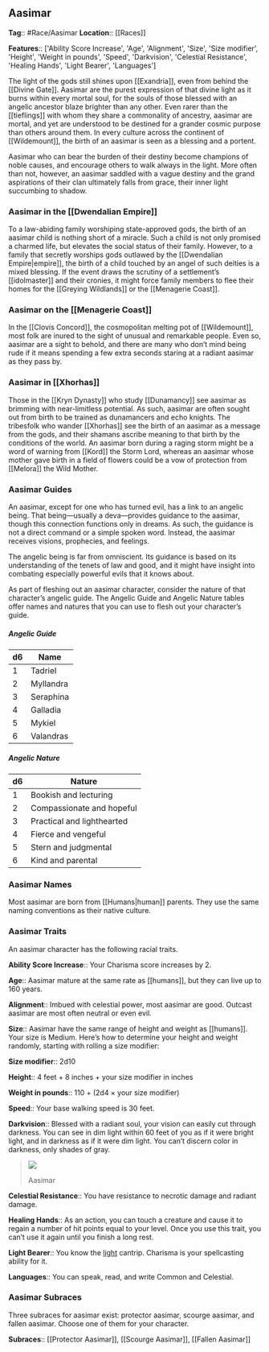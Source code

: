 ## Aasimar
**Tag**:: #Race/Aasimar
**Location**:: [[Races]]

**Features**:: ['Ability Score Increase', 'Age', 'Alignment', 'Size', 'Size modifier', 'Height', 'Weight in pounds', 'Speed', 'Darkvision', 'Celestial Resistance', 'Healing Hands', 'Light Bearer', 'Languages']

The light of the gods still shines upon [[Exandria]], even from behind the [[Divine Gate]]. Aasimar are the purest expression of that divine light as it burns within every mortal soul, for the souls of those blessed with an angelic ancestor blaze brighter than any other. Even rarer than the [[tieflings]] with whom they share a commonality of ancestry, aasimar are mortal, and yet are understood to be destined for a grander cosmic purpose than others around them. In every culture across the continent of [[Wildemount]], the birth of an aasimar is seen as a blessing and a portent.

Aasimar who can bear the burden of their destiny become champions of noble causes, and encourage others to walk always in the light. More often than not, however, an aasimar saddled with a vague destiny and the grand aspirations of their clan ultimately falls from grace, their inner light succumbing to shadow.

### Aasimar in the [[Dwendalian Empire]]

To a law-abiding family worshiping state-approved gods, the birth of an aasimar child is nothing short of a miracle. Such a child is not only promised a charmed life, but elevates the social status of their family. However, to a family that secretly worships gods outlawed by the [[Dwendalian Empire|empire]], the birth of a child touched by an angel of such deities is a mixed blessing. If the event draws the scrutiny of a settlement’s [[idolmaster]] and their cronies, it might force family members to flee their homes for the [[Greying Wildlands]] or the [[Menagerie Coast]].

### Aasimar on the [[Menagerie Coast]]

In the [[Clovis Concord]], the cosmopolitan melting pot of [[Wildemount]], most folk are inured to the sight of unusual and remarkable people. Even so, aasimar are a sight to behold, and there are many who don’t mind being rude if it means spending a few extra seconds staring at a radiant aasimar as they pass by.

### Aasimar in [[Xhorhas]]

Those in the [[Kryn Dynasty]] who study [[Dunamancy]] see aasimar as brimming with near-limitless potential. As such, aasimar are often sought out from birth to be trained as dunamancers and echo knights. The tribesfolk who wander [[Xhorhas]] see the birth of an aasimar as a message from the gods, and their shamans ascribe meaning to that birth by the conditions of the world. An aasimar born during a raging storm might be a word of warning from [[Kord]] the Storm Lord, whereas an aasimar whose mother gave birth in a field of flowers could be a vow of protection from [[Melora]] the Wild Mother.

### Aasimar Guides

An aasimar, except for one who has turned evil, has a link to an angelic being. That being—usually a deva—provides guidance to the aasimar, though this connection functions only in dreams. As such, the guidance is not a direct command or a simple spoken word. Instead, the aasimar receives visions, prophecies, and feelings.

The angelic being is far from omniscient. Its guidance is based on its understanding of the tenets of law and good, and it might have insight into combating especially powerful evils that it knows about.

As part of fleshing out an aasimar character, consider the nature of that character’s angelic guide. The Angelic Guide and Angelic Nature tables offer names and natures that you can use to flesh out your character’s guide.

##### Angelic Guide

| d6  | Name      |
| --- | --------- |
| 1   | Tadriel   |
| 2   | Myllandra |
| 3   | Seraphina |
| 4   | Galladia  |
| 5   | Mykiel    |
| 6   | Valandras |
##### Angelic Nature

| d6  | Nature                     |
| --- | -------------------------- |
| 1   | Bookish and lecturing      |
| 2   | Compassionate and hopeful  |
| 3   | Practical and lighthearted |
| 4   | Fierce and vengeful        |
| 5   | Stern and judgmental       |
| 6   | Kind and parental          |

### Aasimar Names

Most aasimar are born from [[Humans|human]] parents. They use the same naming conventions as their native culture.

### Aasimar Traits

An aasimar character has the following racial traits.

**Ability Score Increase**:: Your Charisma score increases by 2.

**Age**:: Aasimar mature at the same rate as [[humans]], but they can live up to 160 years.

**Alignment**:: Imbued with celestial power, most aasimar are good. Outcast aasimar are most often neutral or even evil.

**Size**:: Aasimar have the same range of height and weight as [[humans]]. Your size is Medium. Here’s how to determine your height and weight randomly, starting with rolling a size modifier:

**Size modifier**:: 2d10

**Height**:: 4 feet + 8 inches + your size modifier in inches

**Weight in pounds**:: 110 + (2d4 × your size modifier)

**Speed**:: Your base walking speed is 30 feet.

**Darkvision**:: Blessed with a radiant soul, your vision can easily cut through darkness. You can see in dim light within 60 feet of you as if it were bright light, and in darkness as if it were dim light. You can’t discern color in darkness, only shades of gray.

> [![](https://media.dndbeyond.com/compendium-images/egtw/yDOyqyOocErRgYJK/04-07.png)](https://media.dndbeyond.com/compendium-images/egtw/yDOyqyOocErRgYJK/04-07.png)
> 
> Aasimar

**Celestial Resistance**:: You have resistance to necrotic damage and radiant damage.

**Healing Hands**:: As an action, you can touch a creature and cause it to regain a number of hit points equal to your level. Once you use this trait, you can’t use it again until you finish a long rest.

**Light Bearer**:: You know the [light](https://www.dndbeyond.com/spells/light) cantrip. Charisma is your spellcasting ability for it.

**Languages**:: You can speak, read, and write Common and Celestial.

### Aasimar Subraces

Three subraces for aasimar exist: protector aasimar, scourge aasimar, and fallen aasimar. Choose one of them for your character.

**Subraces**:: [[Protector Aasimar]], [[Scourge Aasimar]], [[Fallen Aasimar]]